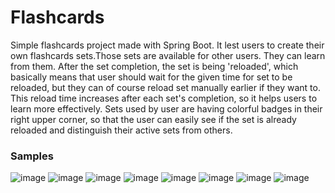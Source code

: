 # Flashcards

Simple flashcards project made with Spring Boot. It lest users to create their own flashcards sets.Those sets are available for other users. They can learn from them. 
After the set completion, the set is being 'reloaded', which basically means that user should wait for the given time for set to be reloaded, but they can of course reload set manually earlier if they want to. This reload time increases after each set's completion, so it helps users to learn more effectively.
Sets used by user are having colorful badges in their right upper corner, so that the user can easily see if the set is already reloaded and distinguish their active sets from others.

### Samples
![image](https://user-images.githubusercontent.com/98745466/199365959-fc018445-be03-46c1-bbbc-84ba2fe691ea.png)
![image](https://user-images.githubusercontent.com/98745466/199365980-43714ed1-5dad-46a8-88f6-e642c54c1b9d.png)
![image](https://user-images.githubusercontent.com/98745466/199365990-e879e02a-c979-49e1-8812-d1e1c9d9bdec.png)
![image](https://user-images.githubusercontent.com/98745466/199366010-25a3d017-6966-4432-acf1-d4c2fa09f41f.png)
![image](https://user-images.githubusercontent.com/98745466/199366024-c9924d13-db04-4b26-919f-00b551f1a07c.png)
![image](https://user-images.githubusercontent.com/98745466/199366039-2fa29097-f877-4ec4-946f-fb0b08f32fce.png)
![image](https://user-images.githubusercontent.com/98745466/199366054-c520ab74-35bf-487f-8aff-97622391a9e0.png)
![image](https://user-images.githubusercontent.com/98745466/199366103-2789f56a-87d5-4562-8ab5-c2833986345e.png)

